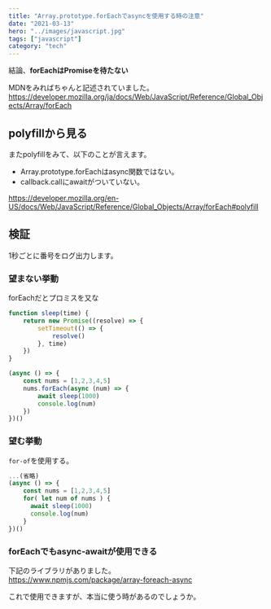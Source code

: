 ```yaml
---
title: "Array.prototype.forEachでasyncを使用する時の注意"
date: "2021-03-13"
hero: "../images/javascript.jpg"
tags: ["javascript"]
category: "tech"
---
```


結論、**forEachはPromiseを待たない**

MDNをみればちゃんと記述されていました。  
https://developer.mozilla.org/ja/docs/Web/JavaScript/Reference/Global_Objects/Array/forEach

## polyfillから見る
またpolyfillをみて、以下のことが言えます。
- Array.prototype.forEachはasync関数ではない。
- callback.callにawaitがついていない。
  
https://developer.mozilla.org/en-US/docs/Web/JavaScript/Reference/Global_Objects/Array/forEach#polyfill

<adsense></adsense>

## 検証
1秒ごとに番号をログ出力します。

### 望まない挙動
forEachだとプロミスを又な
```ts
function sleep(time) {
    return new Promise((resolve) => {
        setTimeout(() => {
            resolve()
        }, time)
    })
}

(async () => {
    const nums = [1,2,3,4,5]
    nums.forEach(async (num) => {
        await sleep(1000)
        console.log(num)
    })
})()
```

### 望む挙動
`for-of`を使用する。
```ts
...(省略)
(async () => {
    const nums = [1,2,3,4,5]
    for( let num of nums ) {
      await sleep(1000)
      console.log(num)
    }
})()
```

### forEachでもasync-awaitが使用できる
下記のライブラリがありました。  
https://www.npmjs.com/package/array-foreach-async

これで使用できますが、本当に使う時があるのでしょうか。

